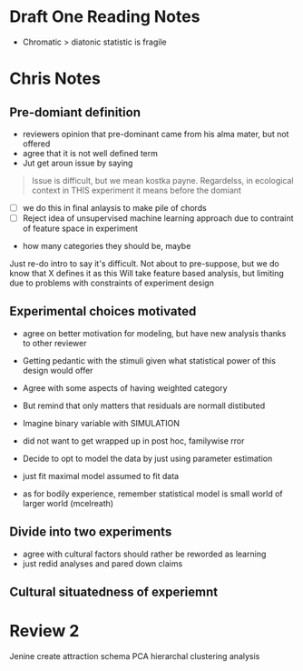 # Draft One Reading Notes

* Chromatic > diatonic statistic is fragile

# Chris Notes 

## Pre-domiant definition

* reviewers opinion that pre-dominant came from his alma mater, but not offered
* agree that it is not well defined term 
* Jut get aroun issue by saying

> Issue is difficult, but we mean kostka payne. Regardelss, in ecological context
> in THIS experiment it means before the domiant

* [ ] we do this in final anlaysis to make pile of chords
* [ ] Reject idea of unsupervised machine learning approach due to contraint of feature space in experiment

* how many categories they should be, maybe 

Just re-do intro to say it's difficult.
Not about to pre-suppose, but we do know that X defines it as this 
Will take feature based analysis, but limiting due to problems with constraints of experiment design

## Experimental choices motivated

* agree on better motivation for modeling, but have new analysis thanks to other reviewer
* Getting pedantic with the stimuli given what statistical power of this design would offer
* Agree with some aspects of having weighted category
* But remind that only matters that residuals are normall distibuted
* Imagine binary variable with SIMULATION 

* did not want to get wrapped up in post hoc, familywise rror
* Decide to opt to model the data by just using parameter estimation
* just fit maximal model assumed to fit data

* as for bodily experience, remember statistical model is small world of larger world (mcelreath) 

## Divide into two experiments 

* agree with cultural factors should rather be reworded as learning
* just redid analyses and pared down claims 

## Cultural situatedness of experiemnt 

# Review 2 

Jenine
    create attraction schema
    PCA 
    hierarchal clustering analysis 

